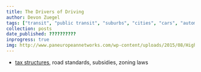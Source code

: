 ```yaml
---
title: The Drivers of Driving
author: Devon Zuegel
tags: ["transit", "public transit", "suburbs", "cities", "cars", "automobiles"]
collection: posts
date_published: ??????????
inprogress: true
img: http://www.paneuropeannetworks.com/wp-content/uploads/2015/08/Highway-c-Brigitte-Werner-424x228.jpg
---
```


- [tax structures](http://www.motherjones.com/environment/2014/02/9-reasons-united-states-car-dependent-europe), road standards, subsidies, zoning laws